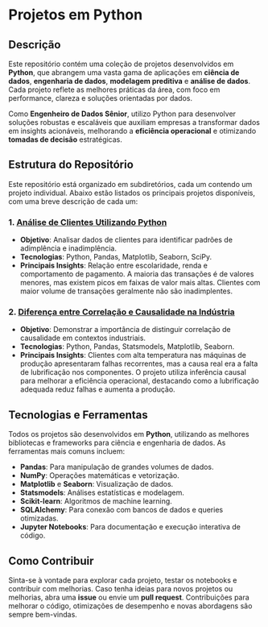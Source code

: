 # Projetos em Python

## Descrição

Este repositório contém uma coleção de projetos desenvolvidos em **Python**, que abrangem uma vasta gama de aplicações em **ciência de dados**, **engenharia de dados**, **modelagem preditiva** e **análise de dados**. Cada projeto reflete as melhores práticas da área, com foco em performance, clareza e soluções orientadas por dados.

Como **Engenheiro de Dados Sênior**, utilizo Python para desenvolver soluções robustas e escaláveis que auxiliam empresas a transformar dados em insights acionáveis, melhorando a **eficiência operacional** e otimizando **tomadas de decisão** estratégicas.

## Estrutura do Repositório

Este repositório está organizado em subdiretórios, cada um contendo um projeto individual. Abaixo estão listados os principais projetos disponíveis, com uma breve descrição de cada um:

### 1. [Análise de Clientes Utilizando Python](./analise-de-clientes)
  - **Objetivo**: Analisar dados de clientes para identificar padrões de adimplência e inadimplência.
  - **Tecnologias**: Python, Pandas, Matplotlib, Seaborn, SciPy.
  - **Principais Insights**: Relação entre escolaridade, renda e comportamento de pagamento. A maioria das transações é de valores menores, mas existem picos em faixas de valor mais altas. Clientes com maior volume de transações geralmente não são inadimplentes.

### 2. [Diferença entre Correlação e Causalidade na Indústria](./correlacao-vs-causalidade)
  - **Objetivo**: Demonstrar a importância de distinguir correlação de causalidade em contextos industriais.
  - **Tecnologias**: Python, Pandas, Statsmodels, Matplotlib, Seaborn.
  - **Principais Insights**: Clientes com alta temperatura nas máquinas de produção apresentaram falhas recorrentes, mas a causa real era a falta de lubrificação nos componentes. O projeto utiliza inferência causal para melhorar a eficiência operacional, destacando como a lubrificação adequada reduz falhas e aumenta a produção.

## Tecnologias e Ferramentas

Todos os projetos são desenvolvidos em **Python**, utilizando as melhores bibliotecas e frameworks para ciência e engenharia de dados. As ferramentas mais comuns incluem:

- **Pandas**: Para manipulação de grandes volumes de dados.
- **NumPy**: Operações matemáticas e vetorização.
- **Matplotlib** e **Seaborn**: Visualização de dados.
- **Statsmodels**: Análises estatísticas e modelagem.
- **Scikit-learn**: Algoritmos de machine learning.
- **SQLAlchemy**: Para conexão com bancos de dados e queries otimizadas.
- **Jupyter Notebooks**: Para documentação e execução interativa de código.

## Como Contribuir

Sinta-se à vontade para explorar cada projeto, testar os notebooks e contribuir com melhorias. Caso tenha ideias para novos projetos ou melhorias, abra uma **issue** ou envie um **pull request**. Contribuições para melhorar o código, otimizações de desempenho e novas abordagens são sempre bem-vindas.
